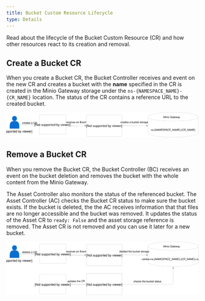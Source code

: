 ```yaml
---
title: Bucket Custom Resource Lifecycle
type: Details
---
```


Read about the lifecycle of the Bucket Custom Resource (CR) and how other resources react to its creation and removal.


## Create a Bucket CR

When you create a Bucket CR, the Bucket Controller receives and event on the new CR and creates a bucket with the **name** specified in the CR is created in the Minio Gateway storage under the `ns-{NAMESPACE_NAME}-{CR_NAME}` location. The status of the CR contains a reference URL to the created bucket.


![](assets/create-bucket.svg)


## Remove a Bucket CR

When you remove the Bucket CR, the Bucket Controller (BC) receives an event on the bucket deletion and removes the bucket with the whole content from the Minio Gateway.

The Asset Controller also monitors the status of the referenced bucket. The Asset Controller (AC) checks the Bucket CR status to make sure the bucket exists. If the bucket is deleted, the the AC receives information that that files are no longer accessible and the bucket was removed. It updates the status of the Asset CR to `ready: False` and the asset storage reference is removed. The Asset CR is not removed and you can use it later for a new bucket.

![](assets/delete-bucket.svg)
